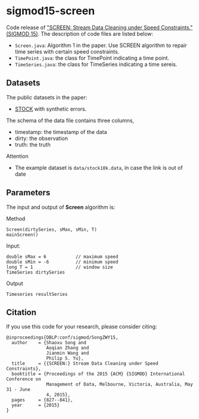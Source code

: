 # sigmod15-screen
Code release of ["SCREEN: Stream Data Cleaning under Speed Constraints." (SIGMOD 15)](https://dl.acm.org/citation.cfm?doid=2723372.2723730).
The description of code files are listed below:

- `Screen.java`: Algorithm 1 in the paper. Use SCREEN algorithm to repair time series with certain speed constraints.
- `TimePoint.java`: the class for TimePoint indicating a time point.
- `TimeSeries.java`: the class for TimeSeries indicating a time sereis.

Datasets
----------
The public datasets in the paper:

- [STOCK](http://finance.yahoo.com/q/hp?s=AIP.L+Historical+Prices) with synthetic errors.

The schema of the data file contains three columns, 

- timestamp: the timestamp of the data
- dirty: the observation
- truth: the truth

Attention

- The example dataset is `data/stock10k.data`, in case the link is out of date

Parameters
----------
The input and output of **Screen** algorithm is:

Method

```
Screen(dirtySeries, sMax, sMin, T)
mainScreen()
```

Input:

```
double sMax = 6           // maximum speed
double sMin = -6          // minimum speed
long T = 1                // window size
TimeSeries dirtySeries
```

Output

```
Timeseries resultSeries
```

Citation
----------
If you use this code for your research, please consider citing:

```
@inproceedings{DBLP:conf/sigmod/SongZWY15,
  author    = {Shaoxu Song and
               Aoqian Zhang and
               Jianmin Wang and
               Philip S. Yu},
  title     = {{SCREEN:} Stream Data Cleaning under Speed Constraints},
  booktitle = {Proceedings of the 2015 {ACM} {SIGMOD} International Conference on
               Management of Data, Melbourne, Victoria, Australia, May 31 - June
               4, 2015},
  pages     = {827--841},
  year      = {2015}
}
```
